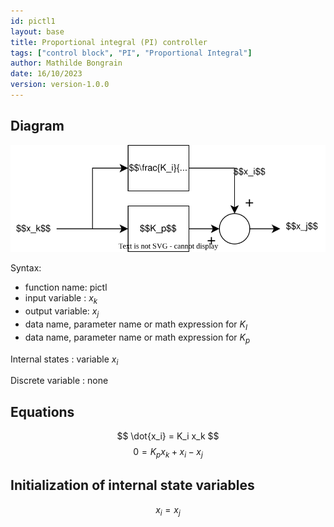 ```yaml
---
id: pictl1
layout: base
title: Proportional integral (PI) controller
tags: ["control block", "PI", "Proportional Integral"]
author: Mathilde Bongrain
date: 16/10/2023
version: version-1.0.0
---
```


## Diagram

![pictl diagram](proportionalIntegralController.svg)

Syntax:  

- function name: pictl
- input variable : $x_k$
- output variable: $x_j$
- data name, parameter name or math expression for $K_I$
- data name, parameter name or math expression for $K_p$

Internal states : variable $x_i$

Discrete variable : none

## Equations

$$ \dot{x_i} = K_i x_k $$
$$ 0 = K_p x_k + x_i - x_j $$

## Initialization of internal state variables

$$
x_i = x_j
$$

